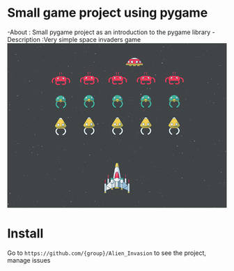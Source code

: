 # Small game project using pygame
  -About : Small pygame project as an introduction to the pygame library
  -Description :Very simple space invaders game
  ![](Alien_Invasion/data/images/119-space-invaders.gif)

# Install

Go to `https://github.com/{group}/Alien_Invasion` to see the project, manage issues
